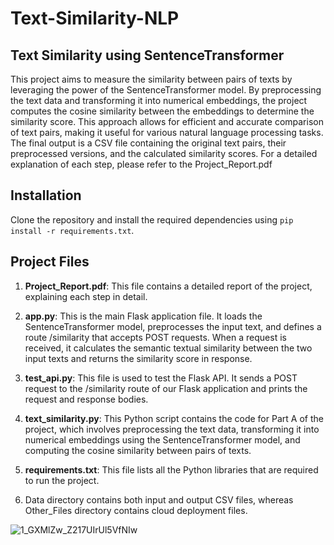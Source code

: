 # Text-Similarity-NLP
## Text Similarity using SentenceTransformer

This project aims to measure the similarity between pairs of texts by leveraging the power of the SentenceTransformer model. By preprocessing the text data and transforming it into numerical embeddings, the project computes the cosine similarity between the embeddings to determine the similarity score. This approach allows for efficient and accurate comparison of text pairs, making it useful for various natural language processing tasks. The final output is a CSV file containing the original text pairs, their preprocessed versions, and the calculated similarity scores.
For a detailed explanation of each step, please refer to the Project_Report.pdf

## Installation

Clone the repository and install the required dependencies using `pip install -r requirements.txt`.

## Project Files

1. **Project_Report.pdf**: This file contains a detailed report of the project, explaining each step in detail.

2. **app.py**: This is the main Flask application file. It loads the SentenceTransformer model, preprocesses the input text, and defines a route /similarity that accepts POST requests. When a request is received, it calculates the semantic textual similarity between the two input texts and returns the similarity score in response.

3. **test_api.py**: This file is used to test the Flask API. It sends a POST request to the /similarity route of our Flask application and prints the request and response bodies.

4. **text_similarity.py**: This Python script contains the code for Part A of the project, which involves preprocessing the text data, transforming it into numerical embeddings using the SentenceTransformer model, and computing the cosine similarity between pairs of texts.

5. **requirements.txt**: This file lists all the Python libraries that are required to run the project.
 
6. Data directory contains both input and output CSV files, whereas Other_Files directory contains cloud deployment files.

![1_GXMlZw_Z217UIrUl5VfNIw](https://github.com/himanshuwarudkar9/Text-Similarity-NLP/assets/134875100/0aa59efc-4950-4457-bd87-975f5c762711)


